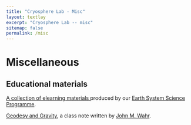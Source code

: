```yaml
---
title: "Cryosphere Lab - Misc"
layout: textlay
excerpt: "Cryosphere Lab -- misc"
sitemap: false
permalink: /misc
---
```


# Miscellaneous

## Educational materials

<a href="https://cuhkesscelearn.wixsite.com/home"> A collection of elearning materials </a> produced by our <a href="http://www.cuhk.edu.hk/sci/essc/"> Earth System Science Programme</a>.

<a href="{{ site.url }}{{ site.baseurl }}/assets/Wahr_Geodesy.pdf">  Geodesy and Gravity</a>, a class note written by <a href="http://www.johnwahr.com"> John M. Wahr</a>.
<p> &nbsp; </p>
